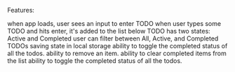 Features:

when app loads, user sees an input to enter TODO
when user types some TODO and hits enter, it's added to the list below
TODO has two states: Active and Completed
user can filter between All, Active, and Completed TODOs
saving state in local storage
ability to toggle the completed status of all the todos.
ability to remove an item.
ability to clear completed items from the list
ability to toggle the completed status of all the todos.
